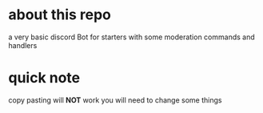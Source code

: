 # about this repo
a very basic discord Bot for starters with some moderation commands and handlers

# quick note
copy pasting will **NOT** work you will need to change some things


